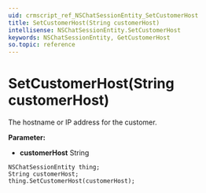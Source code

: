 ```yaml
---
uid: crmscript_ref_NSChatSessionEntity_SetCustomerHost
title: SetCustomerHost(String customerHost)
intellisense: NSChatSessionEntity.SetCustomerHost
keywords: NSChatSessionEntity, GetCustomerHost
so.topic: reference
---
```


# SetCustomerHost(String customerHost)

The hostname or IP address for the customer.

**Parameter:** 
 - **customerHost** String

```crmscript
NSChatSessionEntity thing;
String customerHost;
thing.SetCustomerHost(customerHost);
```

